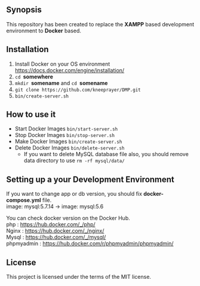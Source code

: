 ## Synopsis
This repository has been created to replace the **XAMPP** based development environment to **Docker** based.

## Installation

1. Install Docker on your OS environment
  <https://docs.docker.com/engine/installation/>
2. `cd `**somewhere**
3. `mkdir `**somename** and `cd `**somename**
4. `git clone https://github.com/kneeprayer/DMP.git`
5. `bin/create-server.sh`

## How to use it
* Start Docker Images  `bin/start-server.sh`  
* Stop Docker Images  `bin/stop-server.sh`  
* Make Docker Images  `bin/create-server.sh`    
* Delete Docker Images  `bin/delete-server.sh`    
  * If you want to delete MySQL database file also, you should remove data directory to use `rm -rf mysql/data/`  

## Setting up a your Development Environment 

If you want to change app or db version, you should fix **docker-compose.yml** file.  
  image: mysql:5.7.14  ->  image: mysql:5.6  
  
You can check docker version on the Docker Hub.  
  php : <https://hub.docker.com/_/php/>  
  Nginx : <https://hub.docker.com/_/nginx/>  
  Mysql : <https://hub.docker.com/_/mysql/>  
  phpmyadmin : <https://hub.docker.com/r/phpmyadmin/phpmyadmin/>  
  
## License
This project is licensed under the terms of the MIT license.
